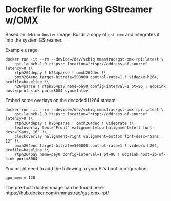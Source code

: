 # Dockerfile for working GStreamer w/OMX

Based on `debian:buster` image. Builds a copy of `gst-omx` and integrates it into the system GStreamer.

Example usage:

```
docker run -it --rm --device=/dev/vchiq mmastrac/gst-omx-rpi:latest \
    gst-launch-1.0 rtspsrc location="rtsp://address-of-source" latency=0 !\
    rtph264depay ! h264parse ! omxh264dec !\
    omxh264enc target-bitrate=500000 control-rate=1 ! video/x-h264, profile=baseline !\
    h264parse ! rtph264pay name=pay0 config-interval=1 pt=96 ! udpsink host=ip-of-sink port=8004 sync=false
```

Embed some overlays on the decoded H264 stream:

```
docker run -it --rm --device=/dev/vchiq mmastrac/gst-omx-rpi:latest \
    gst-launch-1.0 rtspsrc location="rtsp://address-of-source" latency=0 !\
    rtph264depay ! h264parse ! omxh264dec ! videorate !\
    textoverlay text="Front" valignment=top halignment=left font-desc="Sans, 16" !\
    clockoverlay halignment=right valignment=bottom font-desc="Sans, 12" !\
    omxh264enc target-bitrate=500000 control-rate=1 ! video/x-h264, profile=baseline !\
    rtph264pay name=pay0 config-interval=1 pt=96 ! udpsink host=ip-of-sink port=8004
```

You might need to add the following to your Pi's boot configuration:

```
gpu_mem = 128
```

The pre-built docker image can be found here: https://hub.docker.com/r/mmastrac/gst-omx-rpi/
